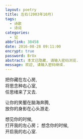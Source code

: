 ```yaml
---
layout: poetry
title: 左右(2003年10月)
tags:
  - 诗歌
  - 诗词
categories:
  - 记
abbrlink: 38458
date: 2016-08-28 09:11:00
encrypt: true
password: BrUx
abstract: 本文已隐藏, 请输入密码浏览.
message: 欢迎, 请输入密码继续.
---
```

把你藏在左心房,  
将思念种右心室,  
任思绪来了又去.  

让你的笑靨在脑海奔腾,  
放你的身影在心头游走.  

想见你的时候,  
打开我的左心房；
想念你的时候,  
开启我的右心室.  